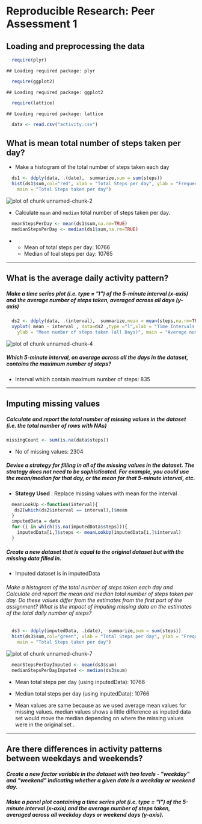 # Reproducible Research: Peer Assessment 1

## Loading and preprocessing the data

```r
  require(plyr)
```

```
## Loading required package: plyr
```

```r
  require(ggplot2)
```

```
## Loading required package: ggplot2
```

```r
  require(lattice)
```

```
## Loading required package: lattice
```

```r
  data <- read.csv("activity.csv")
```

## What is mean total number of steps taken per day?
* Make a histogram of the total number of steps taken each day

```r
  ds1 <- ddply(data, .(date),  summarize,sum = sum(steps))
  hist(ds1$sum,col="red", xlab = "Total Steps per day", ylab = "Frequency", 
    main = "Total Steps taken per day")
```

![plot of chunk unnamed-chunk-2](./PA1_template_files/figure-html/unnamed-chunk-2.png) 

* Calculate `mean` and `median` total number of steps taken per day.

```r
  meanStepsPerDay <- mean(ds1$sum,na.rm=TRUE)
  medianStepsPerDay <- median(ds1$sum,na.rm=TRUE)
```
*
    + Mean of total steps per day:  10766 
    + Median of toal steps per day: 10765 

---

## What is the average daily activity pattern?
##### Make a time series plot (i.e. type = "l") of the 5-minute interval (x-axis) and the average number of steps taken, averaged across all days (y-axis)

```r
  ds2 <- ddply(data, .(interval),  summarize,mean = mean(steps,na.rm=TRUE))
  xyplot( mean ~ interval , data=ds2 ,type ="l",xlab = "Time Intervals (5-minute)", 
    ylab = "Mean number of steps taken (all Days)", main = "Average number of Steps taken at different 5 minute Intervals")
```

![plot of chunk unnamed-chunk-4](./PA1_template_files/figure-html/unnamed-chunk-4.png) 

##### Which 5-minute interval, on average across all the days in the dataset, contains the maximum number of steps?
- Interval which contain maximum number of steps: 835

---

## Imputing missing values
##### Calculate and report the total number of missing values in the dataset (i.e. the total number of rows with NAs)

```r
missingCount <- sum(is.na(data$steps))
```
- No of missing values: 2304 


    
##### Devise a strategy for filling in all of the missing values in the dataset. The strategy does not need to be sophisticated. For example, you could use the mean/median for that day, or the mean for that 5-minute interval, etc.

  -  **Stategy Used** :  Replace missing values with mean for the interval
  

```r
  meanLookUp <-function(interval){
   ds2[which(ds2$interval == interval),]$mean
  }
  imputedData = data
  for (i in which(is.na(imputedData$steps))){
    imputedData[i,]$steps <- meanLookUp(imputedData[i,]$interval)
  }
```
##### Create a new dataset that is equal to the original dataset but with the missing data filled in.  
  - Imputed dataset is in imputedData  

###### Make a histogram of the total number of steps taken each day and Calculate and report the mean and median total number of steps taken per day. Do these values differ from the estimates from the first part of the assignment? What is the impact of imputing missing data on the estimates of the total daily number of steps?


```r
  ds3 <- ddply(imputedData, .(date),  summarize,sum = sum(steps))
  hist(ds3$sum,col="green", xlab = "Total Steps per day", ylab = "Frequency", 
    main = "Total Steps taken per day")
```

![plot of chunk unnamed-chunk-7](./PA1_template_files/figure-html/unnamed-chunk-7.png) 

```r
  meanStepsPerDayImputed <- mean(ds3$sum)
  medianStepsPerDayImputed <- median(ds3$sum)
```


  - Mean  total steps per day (using inputedData):  10766 
  - Median total steps per day (using inputedData): 10766

  - Mean values are same because as we used average mean values for missing values. median values shows a little difference as inputed data set would move the median depending on where the missing values were in the original set .

---

## Are there differences in activity patterns between weekdays and weekends?
##### Create a new factor variable in the dataset with two levels - "weekday" and "weekend" indicating whether a given date is a weekday or weekend day.


##### Make a panel plot containing a time series plot (i.e. type = "l") of the 5-minute interval (x-axis) and the average number of steps taken, averaged across all weekday days or weekend days (y-axis).

